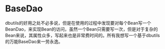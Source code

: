 # BaseDao
dbutils的好用之处不必多说，但是在使用的过程中发现要对每个Bean写一个BeanDao，来实现Bean的访问，虽然一个Bean只需要写一次，但是对于复杂的Bean来说，其属性众多，写起来也是非常费时间的。所有我想写一个基于dbutils的万能BaseDao来一劳永逸。
